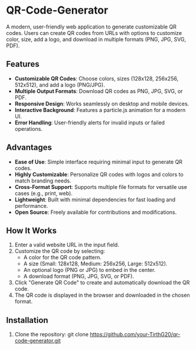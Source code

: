 # QR-Code-Generator
A modern, user-friendly web application to generate customizable QR codes. 
Users can create QR codes from URLs with options to customize color, size, add a logo, and download in multiple formats (PNG, JPG, SVG, PDF).

## Features
- **Customizable QR Codes**: Choose colors, sizes (128x128, 256x256, 512x512), and add a logo (PNG/JPG).
- **Multiple Output Formats**: Download QR codes as PNG, JPG, SVG, or PDF.
- **Responsive Design**: Works seamlessly on desktop and mobile devices.
- **Interactive Background**: Features a particle.js animation for a modern UI.
- **Error Handling**: User-friendly alerts for invalid inputs or failed operations.

## Advantages
- **Ease of Use**: Simple interface requiring minimal input to generate QR codes.
- **Highly Customizable**: Personalize QR codes with logos and colors to match branding needs.
- **Cross-Format Support**: Supports multiple file formats for versatile use cases (e.g., print, web).
- **Lightweight**: Built with minimal dependencies for fast loading and performance.
- **Open Source**: Freely available for contributions and modifications.

## How It Works
1. Enter a valid website URL in the input field.
2. Customize the QR code by selecting:
   - A color for the QR code pattern.
   - A size (Small: 128x128, Medium: 256x256, Large: 512x512).
   - An optional logo (PNG or JPG) to embed in the center.
   - A download format (PNG, JPG, SVG, or PDF).
3. Click "Generate QR Code" to create and automatically download the QR code.
4. The QR code is displayed in the browser and downloaded in the chosen format.

## Installation
1. Clone the repository:
   git clone https://github.com/your-TirthG20/qr-code-generator.git
